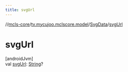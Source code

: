 ```yaml
---
title: svgUrl
---
```

//[mcls-core](../../../index.html)/[tv.mycujoo.mclscore.model](../index.html)/[SvgData](index.html)/[svgUrl](svg-url.html)



# svgUrl



[androidJvm]\
val [svgUrl](svg-url.html): [String](https://kotlinlang.org/api/latest/jvm/stdlib/kotlin/-string/index.html)?





